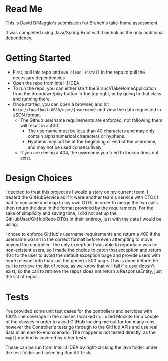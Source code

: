 # Read Me

This is David DiMaggio's submission for Branch's take-home assessment.

It was completed using Java/Spring Boot with Lombok as the only additional dependency.

# Getting Started

* First, pull this repo and `mvn clean install` in the repo to pull the necessary dependencies
* Open the repo from IntelliJ IDEA
* To run the repo, you can either start the BranchTakeHomeApplication from the dropdown/play button in the top right, or by going to that class and running there.
* Once started, you can open a browser, and hit `http://localhost:8080/user/{username}` and view the data requested in JSON format.
  * The Github username requirements are enforced, not following them will result in a 400.
    * The username must be less than 40 characters and may only contain alphanumerical characters or hyphens.
    * Hyphens may not be at the beginning or end of the username, and may not be used consecutively.
  * If you are seeing a 404, the username you tried to lookup does not exist.

# Design Choices

I decided to treat this project as I would a story on my current team. I treated the GitHubService as if it were another team's service with DTOs I had to consume and map to my own DTOs in order to merge the two calls then return the data in the format provided by the requirements. For the sake of simplicity and saving time, I did not set up the GitHubUser/GitHubRepo DTOs in their entirety, just with the data I would be using.

I chose to enforce GitHub's username requirements and return a 400 if the username wasn't in the correct format before even attempting to move beyond the controller. The only exception I was able to reproduce was for non-existent users, so I made the choice to catch that exception and return 404 to the user to avoid the default exception page and provide users with more relevant info than just the generic 500 page. This is done before the call to retrieve the list of repos, as we know that will fail if a user doesn't exist, so the call to retrieve the repos does not return a ResponseEntity, just the list of repos.




# Tests

I've provided some unit test cases for the controllers and services with 100% line coverage in the classes I worked in. I used Mockito for a couple of the classes in order to avoid GitHub locking me out for too many runs, however the Controller's tests go through to the GitHub APIs and use real data in an end-to-end scenario. The mapper is not tested directly, as the `map()` method is covered by other tests.

These can be run from IntelliJ IDEA by right-clicking the java folder under the test folder and selecting Run All Tests.